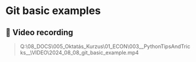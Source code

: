 # Git basic examples

## 🎥 Video recording

 > Q:\08_DOCS\005_Oktatás_Kurzus\01_ECON\003__PythonTipsAndTricks__\VIDEO\2024_08_08_git_basic_example.mp4
